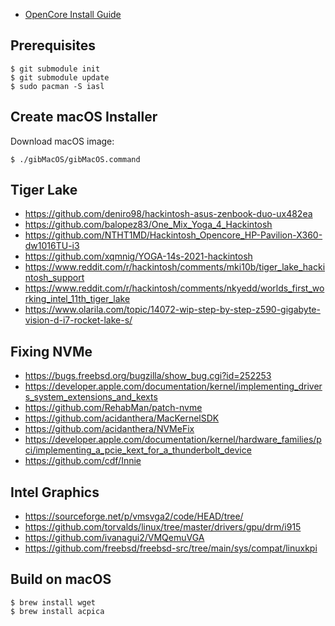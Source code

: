 * [OpenCore Install Guide](https://dortania.github.io/OpenCore-Install-Guide/)

## Prerequisites

```
$ git submodule init
$ git submodule update
$ sudo pacman -S iasl
```

## Create macOS Installer

Download macOS image:
```
$ ./gibMacOS/gibMacOS.command
```

## Tiger Lake

* https://github.com/deniro98/hackintosh-asus-zenbook-duo-ux482ea
* https://github.com/balopez83/One_Mix_Yoga_4_Hackintosh
* https://github.com/NTHT1MD/Hackintosh_Opencore_HP-Pavilion-X360-dw1016TU-i3
* https://github.com/xqmnig/YOGA-14s-2021-hackintosh
* https://www.reddit.com/r/hackintosh/comments/mki10b/tiger_lake_hackintosh_support
* https://www.reddit.com/r/hackintosh/comments/nkyedd/worlds_first_working_intel_11th_tiger_lake
* https://www.olarila.com/topic/14072-wip-step-by-step-z590-gigabyte-vision-d-i7-rocket-lake-s/

## Fixing NVMe

* https://bugs.freebsd.org/bugzilla/show_bug.cgi?id=252253
* https://developer.apple.com/documentation/kernel/implementing_drivers_system_extensions_and_kexts
* https://github.com/RehabMan/patch-nvme
* https://github.com/acidanthera/MacKernelSDK
* https://github.com/acidanthera/NVMeFix
* https://developer.apple.com/documentation/kernel/hardware_families/pci/implementing_a_pcie_kext_for_a_thunderbolt_device
* https://github.com/cdf/Innie

## Intel Graphics

* https://sourceforge.net/p/vmsvga2/code/HEAD/tree/
* https://github.com/torvalds/linux/tree/master/drivers/gpu/drm/i915
* https://github.com/ivanagui2/VMQemuVGA
* https://github.com/freebsd/freebsd-src/tree/main/sys/compat/linuxkpi

## Build on macOS

```
$ brew install wget
$ brew install acpica
```
